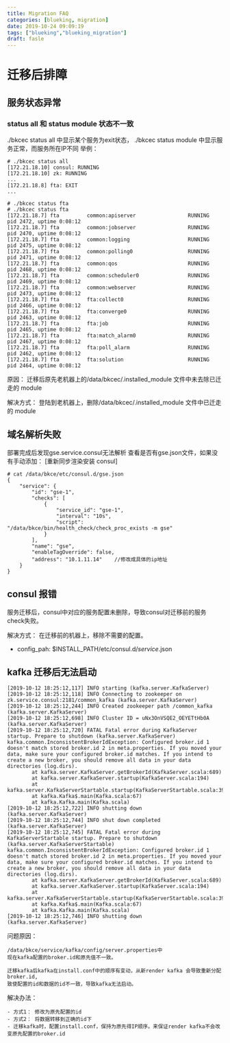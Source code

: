 ```yaml
---
title: Migration FAQ
categories: [blueking, migration]
date: 2019-10-24 09:09:19
tags: ["blueking","blueking_migration"]
draft: fasle
---
```

# 迁移后排障

## 服务状态异常

### status all 和 status module 状态不一致

./bkcec status all 中显示某个服务为exit状态，
./bkcec status module 中显示服务正常，而服务所在IP不同
举例：

    # ./bkcec status all
    [172.21.18.10] consul: RUNNING
    [172.21.18.10] zk: RUNNING
    ...
    [172.21.18.8] fta: EXIT
    ...

    # ./bkcec status fta
    # ./bkcec status fta
    [172.21.18.7] fta         common:apiserver                 RUNNING   pid 2472, uptime 0:08:12
    [172.21.18.7] fta         common:jobserver                 RUNNING   pid 2470, uptime 0:08:12
    [172.21.18.7] fta         common:logging                   RUNNING   pid 2475, uptime 0:08:12
    [172.21.18.7] fta         common:polling0                  RUNNING   pid 2471, uptime 0:08:12
    [172.21.18.7] fta         common:qos                       RUNNING   pid 2468, uptime 0:08:12
    [172.21.18.7] fta         common:scheduler0                RUNNING   pid 2469, uptime 0:08:12
    [172.21.18.7] fta         common:webserver                 RUNNING   pid 2473, uptime 0:08:12
    [172.21.18.7] fta         fta:collect0                     RUNNING   pid 2466, uptime 0:08:12
    [172.21.18.7] fta         fta:converge0                    RUNNING   pid 2463, uptime 0:08:12
    [172.21.18.7] fta         fta:job                          RUNNING   pid 2465, uptime 0:08:12
    [172.21.18.7] fta         fta:match_alarm0                 RUNNING   pid 2467, uptime 0:08:12
    [172.21.18.7] fta         fta:poll_alarm                   RUNNING   pid 2462, uptime 0:08:12
    [172.21.18.7] fta         fta:solution                     RUNNING   pid 2464, uptime 0:08:12

原因：
迁移后原先老机器上的/data/bkcec/.installed_module 文件中未去除已迁走的 module

解决方式：
登陆到老机器上，删除/data/bkcec/.installed_module 文件中已迁走的 module

## 域名解析失败

部署完成后发现gse.service.consul无法解析
查看是否有gse.json文件，如果没有手动添加： [重新同步渲染安装 consul]

    # cat /data/bkce/etc/consul.d/gse.json
    {
        "service": {
            "id": "gse-1",
            "checks": [
                {
                    "service_id": "gse-1",
                    "interval": "10s",
                    "script": "/data/bkce/bin/health_check/check_proc_exists -m gse"
                }
            ],
            "name": "gse",
            "enableTagOverride": false,
            "address": "10.1.11.14"    //修改成具体的ip地址
        }
    }

## consul 报错

服务迁移后，consul中对应的服务配置未删除，导致consul对迁移前的服务check失败。

解决方式：
在迁移前的机器上，移除不需要的配置。

- config_pah: $INSTALL_PATH/etc/consul.d/_service_.json

## kafka 迁移后无法启动

    [2019-10-12 18:25:12,117] INFO starting (kafka.server.KafkaServer)
    [2019-10-12 18:25:12,118] INFO Connecting to zookeeper on zk.service.consul:2181/common_kafka (kafka.server.KafkaServer)
    [2019-10-12 18:25:12,244] INFO Created zookeeper path /common_kafka (kafka.server.KafkaServer)
    [2019-10-12 18:25:12,698] INFO Cluster ID = uNx3OnVSQE2_OEYETtHb0A (kafka.server.KafkaServer)
    [2019-10-12 18:25:12,720] FATAL Fatal error during KafkaServer startup. Prepare to shutdown (kafka.server.KafkaServer)
    kafka.common.InconsistentBrokerIdException: Configured broker.id 1 doesn't match stored broker.id 2 in meta.properties. If you moved your data, make sure your configured broker.id matches. If you intend to create a new broker, you should remove all data in your data directories (log.dirs).
            at kafka.server.KafkaServer.getBrokerId(KafkaServer.scala:689)
            at kafka.server.KafkaServer.startup(KafkaServer.scala:194)
            at kafka.server.KafkaServerStartable.startup(KafkaServerStartable.scala:39)
            at kafka.Kafka$.main(Kafka.scala:67)
            at kafka.Kafka.main(Kafka.scala)
    [2019-10-12 18:25:12,722] INFO shutting down (kafka.server.KafkaServer)
    [2019-10-12 18:25:12,744] INFO shut down completed (kafka.server.KafkaServer)
    [2019-10-12 18:25:12,745] FATAL Fatal error during KafkaServerStartable startup. Prepare to shutdown (kafka.server.KafkaServerStartable)
    kafka.common.InconsistentBrokerIdException: Configured broker.id 1 doesn't match stored broker.id 2 in meta.properties. If you moved your data, make sure your configured broker.id matches. If you intend to create a new broker, you should remove all data in your data directories (log.dirs).
            at kafka.server.KafkaServer.getBrokerId(KafkaServer.scala:689)
            at kafka.server.KafkaServer.startup(KafkaServer.scala:194)
            at kafka.server.KafkaServerStartable.startup(KafkaServerStartable.scala:39)
            at kafka.Kafka$.main(Kafka.scala:67)
            at kafka.Kafka.main(Kafka.scala)
    [2019-10-12 18:25:12,746] INFO shutting down (kafka.server.KafkaServer)

问题原因：

    /data/bkce/service/kafka/config/server.properties中
    现在kafka配置的broker.id和原先值不一致。

    迁移kafka后kafka在install.conf中的顺序有变动，从新render kafka 会导致重新分配broker.id,
    致使配置的id和数据的id不一致，导致kafka无法启动。

解决办法：

    - 方式1： 修改为原先配置的id
    - 方式2： 将数据转移到正确的id下
    - 迁移kafka时，配置install.conf，保持为原先得IP顺序。来保证render kafka不会改变原先配置的broker.id
